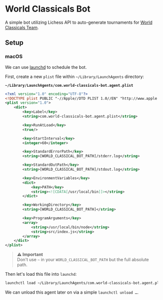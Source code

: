 # World Classicals Bot

A simple bot utilizing Lichess API to auto-generate tournaments for
[World Classicals Team](https://lichess.org/team/world-classicals).

## Setup

### macOS

We can use [launchd](https://www.manpagez.com/man/8/launchd/) to schedule the bot.

First, create a new `plist` file within `~/Library/LaunchAgents` directory:

**`~/Library/LaunchAgents/com.world-classicals-bot.agent.plist`**

```xml
<?xml version="1.0" encoding="UTF-8"?>
<!DOCTYPE plist PUBLIC "-//Apple//DTD PLIST 1.0//EN" "http://www.apple.com/DTDs/PropertyList-1.0.dtd">
<plist version="1.0">
    <dict>
        <key>Label</key>
        <string>com.world-classicals-bot.agent.plist</string>

        <key>RunAtLoad</key>
        <true/>

        <key>StartInterval</key>
        <integer>60</integer>

        <key>StandardErrorPath</key>
        <string>[WORLD_CLASSICAL_BOT_PATH]/stderr.log</string>

        <key>StandardOutPath</key>
        <string>[WORLD_CLASSICAL_BOT_PATH]/stdout.log</string>

        <key>EnvironmentVariables</key>
        <dict>
            <key>PATH</key>
            <string><![CDATA[/usr/local/bin]]></string>
        </dict>

        <key>WorkingDirectory</key>
        <string>[WORLD_CLASSICAL_BOT_PATH]</string>

        <key>ProgramArguments</key>
        <array>
            <string>/usr/local/bin/node</string>
            <string>src/index.js</string>
        </array>
    </dict>
</plist>
```

> **⚠️ Important**  
> Don't use `~` in your `WORLD_CLASSICAL_BOT_PATH` but the full absolute path.

Then let's load this file into `launchd`:

```sh
launchctl load ~/Library/LaunchAgents/com.world-classicals-bot.agent.plist
```

We can unload this agent later on via a simple `launchctl unload …`.
